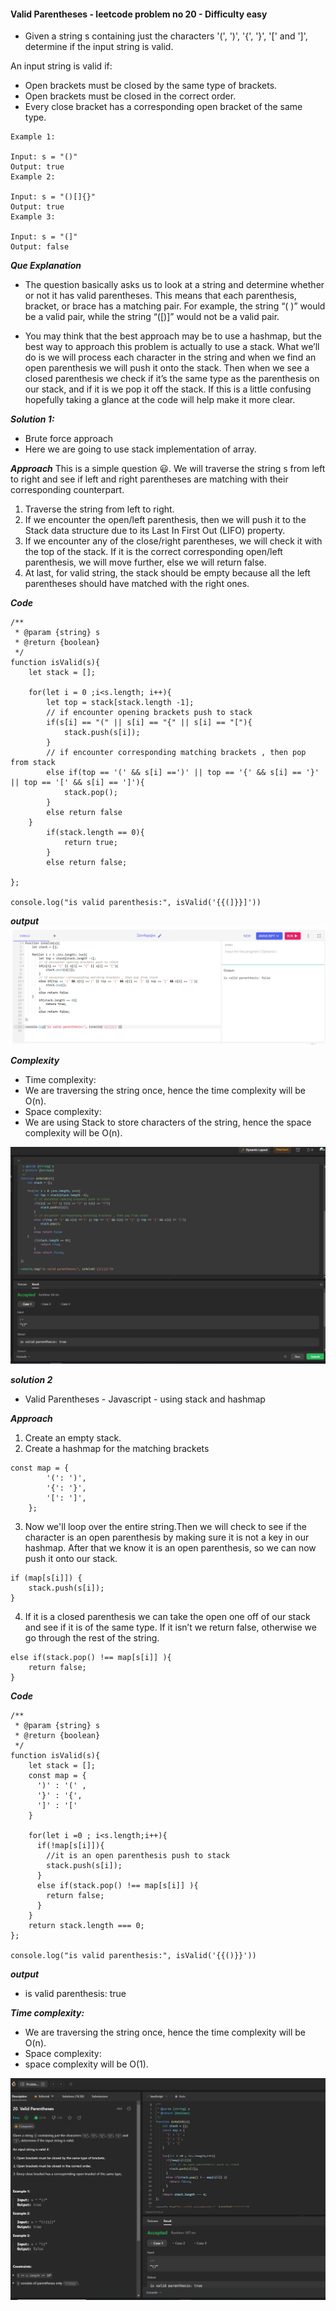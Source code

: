 #### Valid Parentheses - leetcode problem no 20 - Difficulty easy

- Given a string s containing just the characters '(', ')', '{', '}', '[' and ']', determine if the input string is valid.

An input string is valid if:

- Open brackets must be closed by the same type of brackets.
- Open brackets must be closed in the correct order.
- Every close bracket has a corresponding open bracket of the same type.
 
```
Example 1:

Input: s = "()"
Output: true
Example 2:

Input: s = "()[]{}"
Output: true
Example 3:

Input: s = "(]"
Output: false

```
***Que Explanation***
- The question basically asks us to look at a string and determine whether or not it has valid parentheses. This means that each parenthesis, bracket, or brace has a matching pair. For example, the string “( )” would be a valid pair, while the string “([)]” would not be a valid pair.

- You may think that the best approach may be to use a hashmap, but the best way to approach this problem is actually to use a stack. What we’ll do is we will process each character in the string and when we find an open parenthesis we will push it onto the stack. Then when we see a closed parenthesis we check if it’s the same type as the parenthesis on our stack, and if it is we pop it off the stack. If this is a little confusing hopefully taking a glance at the code will help make it more clear.

***Solution 1:*** 
- Brute force approach
- Here we are going to use stack implementation of array.

***Approach***
This is a simple question 😃. We will traverse the string s from left to right and see if left and right parentheses are matching with their corresponding counterpart.
1. Traverse the string from left to right.
2. If we encounter the open/left parenthesis, then we will push it to the Stack data structure due to its Last In First Out (LIFO) property.
3. If we encounter any of the close/right parentheses, we will check it with the top of the stack. If it is the correct corresponding open/left parenthesis, we will move further, else we will return false.
4. At last, for valid string, the stack should be empty because all the left parentheses should have matched with the right ones.

***Code***
```
/**
 * @param {string} s
 * @return {boolean}
 */
function isValid(s){
    let stack = [];

    for(let i = 0 ;i<s.length; i++){
        let top = stack[stack.length -1];
        // if encounter opening brackets push to stack
        if(s[i] == "(" || s[i] == "{" || s[i] == "["){
            stack.push(s[i]);
        }
        // if encounter corresponding matching brackets , then pop from stack
        else if(top == '(' && s[i] ==')' || top == '{' && s[i] == '}' || top == '[' && s[i] == ']'){
            stack.pop();
        }
        else return false
    }
        if(stack.length == 0){
            return true;
        }
        else return false;

};

console.log("is valid parenthesis:", isValid('{{(]}}]'))
```
***output***
![Alt text](image-2.png)

***Complexity***
- Time complexity:
- We are traversing the string once, hence the time complexity will be O(n).
- Space complexity:
- We are using Stack to store characters of the string, hence the space complexity will be O(n).

![Alt text](image-4.png) 

***solution 2***
- Valid Parentheses - Javascript - using stack and hashmap

***Approach***
1. Create an empty stack.
2. Create a hashmap for the matching brackets
```
const map = {
        '(': ')',
        '{': '}',
        '[': ']',
    };
```
3. Now we'll loop over the entire string.Then we will check to see if the character is an open parenthesis by making sure it is not a key in our hashmap. After that we know it is an open parenthesis, so we can now push it onto our stack.
```
if (map[s[i]]) {
    stack.push(s[i]);
} 
```
4. If it is a closed parenthesis we can take the open one off of our stack and see if it is of the same type. If it isn’t we return false, otherwise we go through the rest of the string.
```
else if(stack.pop() !== map[s[i]] ){
    return false;
}
```

***Code***
```
/**
 * @param {string} s
 * @return {boolean}
 */
function isValid(s){
    let stack = [];
    const map = {
      ')' : '(' ,
      '}' : '{',
      ']' : '['
    }
    
    for(let i =0 ; i<s.length;i++){
      if(!map[s[i]]){
        //it is an open parenthesis push to stack
        stack.push(s[i]);
      }
      else if(stack.pop() !== map[s[i]] ){
        return false;
      }
    }
    return stack.length === 0;
};

console.log("is valid parenthesis:", isValid('{{()}}'))
```

***output***
- is valid parenthesis: true

***Time complexity:***
- We are traversing the string once, hence the time complexity will be O(n).
- Space complexity:
- space complexity will be O(1).

![Alt text](image-3.png)

